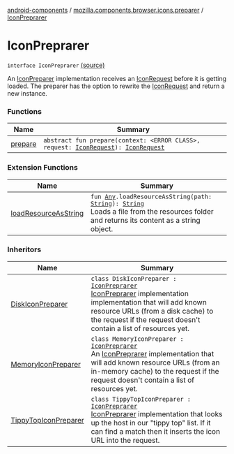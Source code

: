 [android-components](../../index.md) / [mozilla.components.browser.icons.preparer](../index.md) / [IconPreprarer](./index.md)

# IconPreprarer

`interface IconPreprarer` [(source)](https://github.com/mozilla-mobile/android-components/blob/master/components/browser/icons/src/main/java/mozilla/components/browser/icons/preparer/IconPreprarer.kt#L14)

An [IconPreparer](#) implementation receives an [IconRequest](../../mozilla.components.browser.icons/-icon-request/index.md) before it is getting loaded. The preparer has the option
to rewrite the [IconRequest](../../mozilla.components.browser.icons/-icon-request/index.md) and return a new instance.

### Functions

| Name | Summary |
|---|---|
| [prepare](prepare.md) | `abstract fun prepare(context: <ERROR CLASS>, request: `[`IconRequest`](../../mozilla.components.browser.icons/-icon-request/index.md)`): `[`IconRequest`](../../mozilla.components.browser.icons/-icon-request/index.md) |

### Extension Functions

| Name | Summary |
|---|---|
| [loadResourceAsString](../../mozilla.components.support.test.file/kotlin.-any/load-resource-as-string.md) | `fun `[`Any`](https://kotlinlang.org/api/latest/jvm/stdlib/kotlin/-any/index.html)`.loadResourceAsString(path: `[`String`](https://kotlinlang.org/api/latest/jvm/stdlib/kotlin/-string/index.html)`): `[`String`](https://kotlinlang.org/api/latest/jvm/stdlib/kotlin/-string/index.html)<br>Loads a file from the resources folder and returns its content as a string object. |

### Inheritors

| Name | Summary |
|---|---|
| [DiskIconPreparer](../-disk-icon-preparer/index.md) | `class DiskIconPreparer : `[`IconPreprarer`](./index.md)<br>[IconPreprarer](./index.md) implementation implementation that will add known resource URLs (from a disk cache) to the request if the request doesn't contain a list of resources yet. |
| [MemoryIconPreparer](../-memory-icon-preparer/index.md) | `class MemoryIconPreparer : `[`IconPreprarer`](./index.md)<br>An [IconPreprarer](./index.md) implementation that will add known resource URLs (from an in-memory cache) to the request if the request doesn't contain a list of resources yet. |
| [TippyTopIconPreparer](../-tippy-top-icon-preparer/index.md) | `class TippyTopIconPreparer : `[`IconPreprarer`](./index.md)<br>[IconPreprarer](./index.md) implementation that looks up the host in our "tippy top" list. If it can find a match then it inserts the icon URL into the request. |
